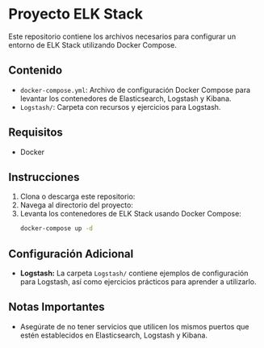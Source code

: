 # Proyecto ELK Stack

Este repositorio contiene los archivos necesarios para configurar un entorno de ELK Stack utilizando Docker Compose.

## Contenido

- `docker-compose.yml`: Archivo de configuración Docker Compose para levantar los contenedores de Elasticsearch, Logstash y Kibana.
- `Logstash/`: Carpeta con recursos y ejercicios para Logstash.

## Requisitos

- Docker

## Instrucciones

1. Clona o descarga este repositorio:
2. Navega al directorio del proyecto:
3. Levanta los contenedores de ELK Stack usando Docker Compose:
    ```bash
    docker-compose up -d
    ```

## Configuración Adicional

- **Logstash:** La carpeta `Logstash/` contiene ejemplos de configuración para Logstash, así como ejercicios prácticos para aprender a utilizarlo.

## Notas Importantes

- Asegúrate de no tener servicios que utilicen los mismos puertos que estén establecidos en Elasticsearch, Logstash y Kibana.
